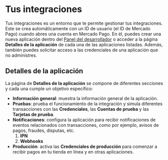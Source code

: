# Tus integraciones

Tus integraciones es un entorno que te permite gestionar tus integraciones. Este se crea automáticamente con un ID de usuario (el ID de Mercado Pago) cuando abres una cuenta en Mercado Pago. En él, puedes crear una nueva aplicación dentro del [Panel del desarrollador](/developers/panel/app) o acceder a la página **Detalles de la aplicación** de cada una de las aplicaciones listadas. Además, también puedes solicitar acceso a las credenciales de una aplicación que no administres.


## Detalles de la aplicación

La página de **Detalles de la aplicación** se compone de diferentes secciones y cada una cumple un objetivo específico:
* **Información general**: muestra la información general de la aplicación.
* **Pruebas**: prueba el funcionamiento de la integración y simula diferentes transacciones con las **Credenciales**, las **Cuentas de prueba** y las **Tarjetas de prueba**.
* **Notificaciones**: configura la aplicación para recibir notificaciones de eventos relacionados con transacciones, como por ejemplo, avisos de pagos, fraudes, disputas, etc.
    1. **IPN**
    2. **Webhooks**  
* **Producción**: activa las **Credenciales de producción** para comenzar a recibir pagos en tu tienda en línea y en otras aplicaciones.